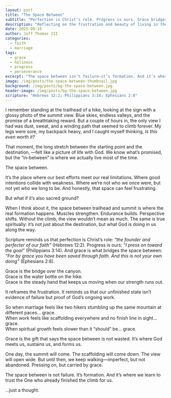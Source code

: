 ```yaml
---
layout: post
title: "The Space Between"
subtitle: "Perfection is Christ’s role. Progress is ours. Grace bridges the gap."
description: "Reflecting on the frustration and beauty of living in the 'in-between'—where progress meets grace on the way to perfection in Christ."
date: 2025-09-15
author: Jeff Thomas III
categories:  
  - faith  
  - marriage  
tags:  
  - grace  
  - holiness  
  - progress  
  - perseverance  
excerpt: "The space between isn’t failure—it’s formation. And it’s where grace does its best work."
image: /img/posts/the-space-between-thumbnail.jpg
background: /img/posts/bg-the-space-between.jpg
header-image: /img/posts/bg-the-space-between.jpg
scripture: "Hebrews 12:2; Philippians 3:14; Ephesians 2:8"
---
```


I remember standing at the trailhead of a hike, looking at the sign with a glossy photo of the summit view. Blue skies, endless valleys, and the promise of a breathtaking reward. But a couple of hours in, the only view I had was dust, sweat, and a winding path that seemed to climb forever. My legs were sore, my backpack heavy, and I caught myself thinking, *Is this even worth it?*  

That moment, the long stretch between the starting point and the destination, —felt like a picture of life with God. We know what’s promised, but the “in-between” is where we actually live most of the time.  

The space between.  

It’s the place where our best efforts meet our real limitations. Where good intentions collide with weakness. Where we’re not who we once were, but not yet who we long to be. And honestly, that space can feel frustrating.  

But what if it’s also sacred ground?  

When I think about it, the space between trailhead and summit is where the real formation happens. Muscles strengthen. Endurance builds. Perspective shifts. Without the climb, the view wouldn’t mean as much. The same is true spiritually: it’s not just about the destination, but what God is doing in us along the way.  

Scripture reminds us that perfection is Christ’s role: *“the founder and perfecter of our faith”* (Hebrews 12:2). Progress is ours: *“I press on toward the goal”* (Philippians 3:14). And grace is what bridges the space between: *“For by grace you have been saved through faith. And this is not your own doing”* (Ephesians 2:8).  

Grace is the bridge over the canyon.  
Grace is the water bottle on the hike.  
Grace is the steady hand that keeps us moving when our strength runs out.  

It reframes the frustration. It reminds us that our unfinished state isn’t evidence of failure but proof of God’s ongoing work.  

So when marriage feels like two hikers stumbling up the same mountain at different paces… grace.  
When work feels like scaffolding everywhere and no finish line in sight… grace.  
When spiritual growth feels slower than it “should” be… grace.  

Grace is the gift that says the space between is not wasted. It’s where God meets us, sustains us, and forms us.  

One day, the summit will come. The scaffolding will come down. The view will open wide. But until then, we keep walking—imperfect, but not abandoned. Pressing on, but carried by grace.  

The space between is not failure. It’s formation. And it’s where we learn to trust the One who already finished the climb for us.  

…just a thought.

<!--stackedit_data:
eyJoaXN0b3J5IjpbLTE2MjUxMTUzODddfQ==
-->
